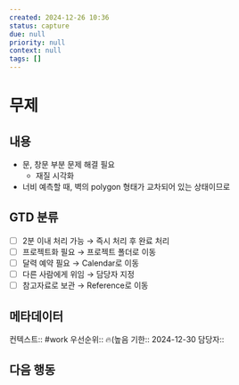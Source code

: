 ```yaml
---
created: 2024-12-26 10:36
status: capture
due: null
priority: null
context: null
tags: []
---
```

# 무제

## 내용
- 문, 창문 부분 문제 해결 필요
	- 재질 시각화 
- 너비 예측할 때, 벽의 polygon 형태가 교차되어 있는 상태이므로 

## GTD 분류
- [ ] 2분 이내 처리 가능 → 즉시 처리 후 완료 처리
- [ ] 프로젝트화 필요 → 프로젝트 폴더로 이동
- [ ] 달력 예약 필요 → Calendar로 이동
- [ ] 다른 사람에게 위임 → 담당자 지정
- [ ] 참고자료로 보관 → Reference로 이동

## 메타데이터
컨텍스트:: #work 
우선순위:: 🔥(높음
기한:: 2024-12-30
담당자:: 

## 다음 행동
